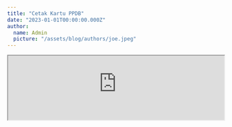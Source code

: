```yaml
---
title: "Cetak Kartu PPDB"
date: "2023-01-01T00:00:00.000Z"
author:
  name: Admin
  picture: "/assets/blog/authors/joe.jpeg"
---
```


<script
src="https://cdn.jsdelivr.net/npm/@iframe-resizer/child"
type="text/javascript"
async
></script>

<div style="max-width:700px; margin:auto"> 
<iframe style="width:100%" src="https://aplikasi.man1kotabima.sch.id/page/viewforms/view.php?id=26&fields=NIK;NISN" id="myIframe"></iframe>
</div>

<script>
var iframe = document.getElementById('myIframe');
window.addEventListener('message', function(event) {
  var data = event.data;
  if (data.messageType === 'setHeight') {
    // Set the iframe height
    iframe.style.height = data.height + 10+ 'px';
  }
  if (data.messageType === 'scrollToTop') {
    // Scroll to top of iframe
    window.scrollTo(0, iframe.offsetTop - 150);
  }
});
</script>
